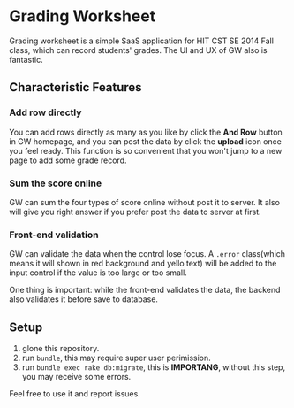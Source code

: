 # Grading Worksheet

Grading worksheet is a simple SaaS application for HIT CST SE 2014 Fall class, which can record students' grades. The UI and UX of GW also is fantastic.

## Characteristic Features

### Add row directly

You can add rows directly as many as you like by click the **And Row** button in GW homepage, and you can post the data by click the **upload** icon once you feel ready. This function is so convenient that you won't jump to a new page to add some grade record.

### Sum the score online

GW can sum the four types of score online without post it to server. It also will give you right answer if you prefer post the data to server at first.

### Front-end validation

GW can validate the data when the control lose focus. A `.error` class(which means it will shown in red background and yello text) will be added to the input control if the value is too large or too small.

One thing is important: while the front-end validates the data, the backend also validates it before save to database.

## Setup

1. glone this repository.
2. run `bundle`, this may require super user perimission.
3. run `bundle exec rake db:migrate`, this is **IMPORTANG**, without this step, you may receive some errors.

Feel free to use it and report issues.